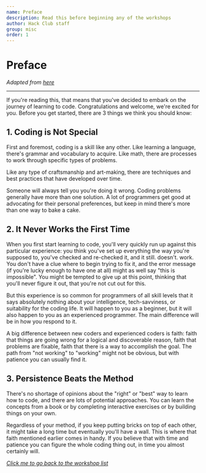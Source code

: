 ```yaml
---
name: Preface
description: Read this before beginning any of the workshops
author: Hack Club staff
group: misc
order: 1
---
```


# Preface

_Adapted from [here](https://medium.freecodecamp.com/things-i-wish-someone-had-told-me-when-i-was-learning-how-to-code-565fc9dcb329)_

---

If you're reading this, that means that you've decided to embark on the journey of learning to code. Congratulations and welcome, we're excited for you. Before you get started, there are 3 things we think you should know:

## 1. Coding is Not Special

First and foremost, coding is a skill like any other. Like learning a language, there's grammar and vocabulary to acquire. Like math, there are processes to work through specific types of problems.

Like any type of craftsmanship and art-making, there are techniques and best practices that have developed over time.

Someone will always tell you you're doing it wrong. Coding problems generally have more than one solution. A lot of programmers get good at advocating for their personal preferences, but keep in mind there's more than one way to bake a cake.

## 2. It Never Works the First Time

When you first start learning to code, you'll very quickly run up against this particular experience: you think you've set up everything the way you're supposed to, you've checked and re-checked it, and it still. doesn't. work. You don't have a clue where to begin trying to fix it, and the error message (if you're lucky enough to have one at all) might as well say "this is impossible". You might be tempted to give up at this point, thinking that you'll never figure it out, that you're not cut out for this.

But this experience is so common for programmers of all skill levels that it says absolutely nothing about your intelligence, tech-savviness, or suitability for the coding life. It will happen to you as a beginner, but it will also happen to you as an experienced programmer. The main difference will be in how you respond to it.

A big difference between new coders and experienced coders is faith: faith that things are going wrong for a logical and discoverable reason, faith that problems are fixable, faith that there is a way to accomplish the goal. The path from "not working" to "working" might not be obvious, but with patience you can usually find it.

## 3. Persistence Beats the Method

There's no shortage of opinions about the "right" or "best" way to learn how to code, and there are lots of potential approaches. You can learn the concepts from a book or by completing interactive exercises or by building things on your own.

Regardless of your method, if you keep putting bricks on top of each other, it might take a long time but eventually you'll have a wall. This is where that faith mentioned earlier comes in handy. If you believe that with time and patience you can figure the whole coding thing out, in time you almost certainly will.

_[Click me to go back to the workshop list](https://hackclub.com/workshops)_
